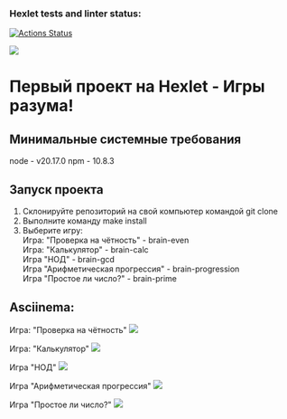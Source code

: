### Hexlet tests and linter status:
[![Actions Status](https://github.com/DramaLam/frontend-project-44/actions/workflows/hexlet-check.yml/badge.svg)](https://github.com/DramaLam/frontend-project-44/actions)

<a href="https://codeclimate.com/github/DramaLam/frontend-project-44/maintainability">
  <img src="https://api.codeclimate.com/v1/badges/3fefd119505dbe653c6d/maintainability" />
</a>

# Первый проект на Hexlet - Игры разума!

## Минимальные системные требования
node - v20.17.0
npm - 10.8.3

## Запуск проекта
1. Склонируйте репозиторий на свой компьютер командой git clone
2. Выполните команду make install
3. Выберите игру:<br>
   Игра: "Проверка на чётность" - brain-even<br>
   Игра: "Калькулятор" - brain-calc<br>
   Игра "НОД" - brain-gcd<br>
   Игра "Арифметическая прогрессия" - brain-progression<br>
   Игра "Простое ли число?" - brain-prime<br>

## Asciinema:
Игра: "Проверка на чётность"
<a href="https://asciinema.org/a/Luw6MDeDa4yJffp9xxLWWUVOn" target="_blank"><img src="https://asciinema.org/a/Luw6MDeDa4yJffp9xxLWWUVOn.svg" /></a>

Игра: "Калькулятор"
<a href="https://asciinema.org/a/V2FCSl6ku5SiWQwLBHV39ZK6H" target="_blank"><img src="https://asciinema.org/a/V2FCSl6ku5SiWQwLBHV39ZK6H.svg" /></a>

Игра "НОД"
<a href="https://asciinema.org/a/s52vrFrSqFWQvS2O7WpxMH8TV" target="_blank"><img src="https://asciinema.org/a/s52vrFrSqFWQvS2O7WpxMH8TV.svg" /></a>

Игра "Арифметическая прогрессия"
<a href="https://asciinema.org/a/xsdHGRh12uj7ZxWD3oB2RZQm6" target="_blank"><img src="https://asciinema.org/a/xsdHGRh12uj7ZxWD3oB2RZQm6.svg" /></a>

Игра "Простое ли число?"
<a href="https://asciinema.org/a/vOf7dYvqJhrE5AXQOzSo6SRO1" target="_blank"><img src="https://asciinema.org/a/vOf7dYvqJhrE5AXQOzSo6SRO1.svg" /></a>
